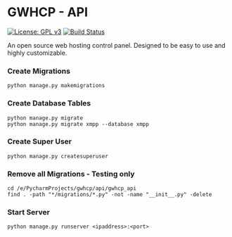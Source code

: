 # GWHCP - API

[![License: GPL v3](https://img.shields.io/badge/License-GPLv3-blue.svg)](https://www.gnu.org/licenses/gpl-3.0)
[![Build Status](https://travis-ci.com/gwhcp/api.svg?branch=master)](https://travis-ci.com/gwhcp/api)

An open source web hosting control panel. Designed to be easy to use and highly customizable.

### Create Migrations
```
python manage.py makemigrations
```

### Create Database Tables
```
python manage.py migrate
python manage.py migrate xmpp --database xmpp
```

### Create Super User
```
python manage.py createsuperuser
```

### Remove all Migrations - Testing only
```
cd /e/PycharmProjects/gwhcp/api/gwhcp_api
find . -path "*/migrations/*.py" -not -name "__init__.py" -delete
```

### Start Server
```
python manage.py runserver <ipaddress>:<port>
```